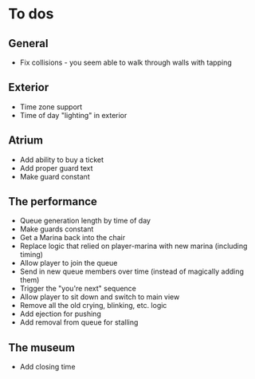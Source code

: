 # To dos

## General
* Fix collisions - you seem able to walk through walls with tapping

## Exterior
* Time zone support
* Time of day "lighting" in exterior

## Atrium
* Add ability to buy a ticket
* Add proper guard text
* Make guard constant

## The performance
* Queue generation length by time of day
* Make guards constant
* Get a Marina back into the chair
* Replace logic that relied on player-marina with new marina (including timing)
* Allow player to join the queue
* Send in new queue members over time (instead of magically adding them)
* Trigger the "you're next" sequence
* Allow player to sit down and switch to main view
* Remove all the old crying, blinking, etc. logic
* Add ejection for pushing
* Add removal from queue for stalling

## The museum
* Add closing time
